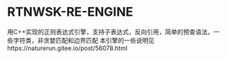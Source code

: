 # RTNWSK-RE-ENGINE
用C++实现的正则表达式引擎，支持子表达式，反向引用，简单的预查语法，一些字符类，非贪婪匹配和边界匹配 
本引擎的一些说明见https://naturerun.gitee.io/post/56078.html
